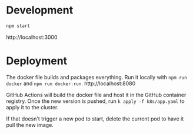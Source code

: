 # Development
```sh
npm start
```
http://localhost:3000

# Deployment
The docker file builds and packages everything. Run it locally with `npm run docker`  and `npm run docker:run`.
http://localhost:8080

GitHub Actions will build the docker file and host it in the GitHub container registry.
Once the new version is pushed, run `k apply -f k8s/app.yaml` to apply it to the cluster.

If that doesn't trigger a new pod to start, delete the current pod to have it pull the new image.

